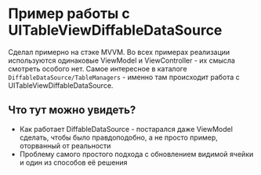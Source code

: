 # Пример работы с UITableViewDiffableDataSource

Сделал примерно на стэке MVVM. Во всех примерах реализации используются одинаковые ViewModel и ViewController - их смысла смотреть особого нет. 
Самое интересное в каталоге `DiffableDataSource/TableManagers` - именно там происходит работа с UITableViewDiffableDataSource.

## Что тут можно увидеть?
- Как работает DiffableDataSource - постарался даже ViewModel сделать, чтобы было правдоподобно, а не просто пример, оторванный от реальности
- Проблему самого простого подхода с обновлением видимой ячейки и один из способов её решения

